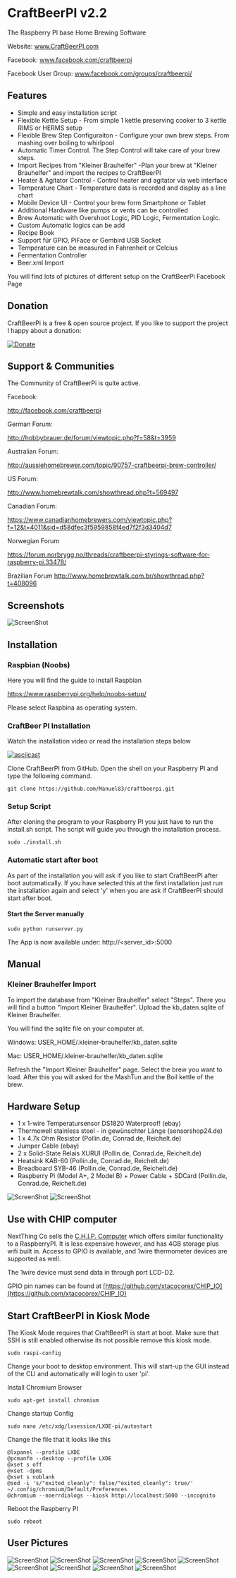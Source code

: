 # CraftBeerPI v2.2
The Raspberry PI base Home Brewing Software

Website: www.CraftBeerPI.com


Facebook: www.facebook.com/craftbeerpi


Facebook User Group: www.facebook.com/groups/craftbeerpi/


## Features

* Simple and easy installation script
* Flexible Kettle Setup - From simple 1 kettle preserving cooker to 3 kettle RIMS or HERMS setup
* Flexible Brew Step Configuraiton - Configure your own brew steps. From mashing over boiling to whirlpool
* Automatic Timer Control. The Step Control will take care of your brew steps.
* Import Recipes from "Kleiner Brauhelfer" -Plan your brew at "Kleiner Brauhelfer" and import the recipes to CraftBeerPI
* Heater & Agitator Control - Control heater and agitator via web interface
* Temperature Chart - Temperature data is recorded and display as a line chart
* Mobile Device UI - Control your brew form Smartphone or Tablet
* Additional Hardware like pumps or vents can be controlled
* Brew Automatic with Overshoot Logic, PID Logic, Fermentation Logic.
* Custom Automatic logics can be add
* Recipe Book
* Support für GPIO, PiFace or Gembird USB Socket
* Temperature can be measured in Fahrenheit or Celcius
* Fermentation Controller
* Beer.xml Import

You will find lots of pictures of different setup on the CraftBeerPi Facebook Page

## Donation

CraftBeerPi is a free & open source project. If you like to support the project I happy about a donation:


[![Donate](https://www.paypal.com/en_US/i/btn/btn_donateCC_LG.gif)](https://www.paypal.com/cgi-bin/webscr?cmd=_s-xclick&hosted_button_id=2X9KR98KJ8YZQ)

## Support & Communities

The Community of CraftBeerPi is quite active.

Facebook:

http://facebook.com/craftbeerpi

German Forum:

http://hobbybrauer.de/forum/viewtopic.php?f=58&t=3959

Australian Forum:

http://aussiehomebrewer.com/topic/90757-craftbeerpi-brew-controller/

US Forum:

http://www.homebrewtalk.com/showthread.php?t=569497

Canadian Forum:

https://www.canadianhomebrewers.com/viewtopic.php?f=12&t=4011&sid=d58dfec3f5959858f4ed7f2f3d3404d7

Norwegian Forum

https://forum.norbrygg.no/threads/craftbeerpi-styrings-software-for-raspberry-pi.33478/

Brazilian Forum
http://www.homebrewtalk.com.br/showthread.php?t=408096

## Screenshots

![ScreenShot](http://craftbeerpi.com/img/Img1.png)

## Installation

### Raspbian (Noobs)

Here you will find the guide to install Raspbian

https://www.raspberrypi.org/help/noobs-setup/

Please select Raspbina as operating system.


### CraftBeer PI Installation

Watch the installation video or read the installation steps below

[![asciicast](https://asciinema.org/a/du84msz9t56yqqg6j6qfjmvjd.png)](https://asciinema.org/a/du84msz9t56yqqg6j6qfjmvjd)

Clone CraftBeerPI from GitHub.
Open the shell on your Raspberry PI and type the following command.
```
git clone https://github.com/Manuel83/craftbeerpi.git
```
### Setup Script

After cloning the program to your Raspberry PI you just have to run the install.sh script.
The script will guide you through the installation process.
```
sudo ./install.sh
```

### Automatic start after boot

As part of the installation you will ask if you like to start CraftBeerPI after boot automatically.
If you have selected this at the first installation just run the installation again and
select 'y' when you are ask if CraftBeerPI should start after boot.

#### Start the Server manually
```
sudo python runserver.py
```

The App is now available under:  http://<server_id>:5000

## Manual

### Kleiner Brauhelfer Import
To import the database from "Kleiner Brauhelfer" select "Steps".
There you will find a button "Import Kleiner Brauhelfer". Upload the kb_daten.sqlite of
Kleiner Brauhelfer.

You will find the sqlite file on your computer at.

Windows:
USER_HOME/.kleiner-brauhelfer/kb_daten.sqlite

Mac:
USER_HOME/.kleiner-brauhelfer/kb_daten.sqlite

Refresh the "Import Kleiner Brauhelfer" page. Select the brew you want to load.
After this you will asked for the MashTun and the Boil kettle of the brew.

## Hardware Setup

* 1 x 1-wire Temperatursensor DS1820 Waterproof! (ebay)
* Thermowell stainless steel - in gewünschter Länge (sensorshop24.de)
* 1 x 4.7k Ohm Resistor (Pollin.de, Conrad.de, Reichelt.de)
* Jumper Cable (ebay)
* 2 x Solid-State Relais XURUI (Pollin.de, Conrad.de, Reichelt.de)
* Heatsink KAB-60 (Pollin.de, Conrad.de, Reichelt.de)
* Breadboard SYB-46 (Pollin.de, Conrad.de, Reichelt.de)
* Raspberry Pi (Model A+, 2 Model B) + Power Cable + SDCard (Pollin.de, Conrad.de, Reichelt.de)


![ScreenShot](https://raw.githubusercontent.com/Manuel83/craftbeerpi/master/docs/images/Hardwaresetup.png)
![ScreenShot](https://raw.githubusercontent.com/Manuel83/craftbeerpi/master/docs/images/Hardwaresetup2.png)

## Use with CHIP computer

NextThing Co sells the [C.H.I.P. Computer](https://www.nextthing.co/pages/chip)
which offers similar functionality to a RaspberryPI.  It is less expensive however,
and has 4GB storage plus wifi built in.  Access to GPIO is available, and 1wire
thermometer devices are supported as well.

The 1wire device must send data in through port LCD-D2.

GPIO pin names can be found at [https://github.com/xtacocorex/CHIP_IO](https://github.com/xtacocorex/CHIP_IO)


## Start CraftBeerPI in Kiosk Mode

The Kiosk Mode requires that CraftBeerPI is start at boot.
Make sure that SSH is still enabled otherwise its not possible remove this kiosk mode.


```
sudo raspi-config
```

Change your boot to desktop environment. This will start-up the GUI instead of the CLI and automatically will login to user 'pi'.

Install Chromium Browser
```
sudo apt-get install chromium
```

Change startup Config

```
sudo nano /etc/xdg/lxsession/LXDE-pi/autostart
```

Change the file that it looks like this

```
@lxpanel --profile LXDE
@pcmanfm --desktop --profile LXDE
@xset s off
@xset -dpms
@xset s noblank
@sed -i 's/"exited_cleanly": false/"exited_cleanly": true/' ~/.config/chromium/Default/Preferences
@chromium --noerrdialogs --kiosk http://localhost:5000 --incognito
```

Reboot the Raspberry PI

```
sudo reboot
```

## User Pictures

![ScreenShot](http://craftbeerpi.com/examples/img1.png)
![ScreenShot](http://craftbeerpi.com/examples/img2.jpg)
![ScreenShot](http://craftbeerpi.com/examples/img3.jpg)
![ScreenShot](http://craftbeerpi.com/examples/img4.jpg)
![ScreenShot](http://craftbeerpi.com/examples/img5.jpg)
![ScreenShot](http://craftbeerpi.com/examples/img6.jpg)
![ScreenShot](http://craftbeerpi.com/examples/img7.jpg)
![ScreenShot](http://craftbeerpi.com/examples/img8.jpg)
![ScreenShot](http://craftbeerpi.com/examples/img9.jpg)
